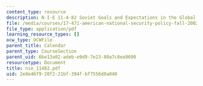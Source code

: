 ```yaml
---
content_type: resource
description: N-I-E 11-4-82 Soviet Goals and Expectations in the Global Power Arena
file: /media/courses/17-471-american-national-security-policy-fall-2002/2e8e46f920f221bf394fbf7556d0a040_nie_11482.pdf
file_type: application/pdf
learning_resource_types: []
ocw_type: OCWFile
parent_title: Calendar
parent_type: CourseSection
parent_uid: 6be13a02-adeb-e9d9-7e23-80a7c8ea9690
resourcetype: Document
title: nie_11482.pdf
uid: 2e8e46f9-20f2-21bf-394f-bf7556d0a040
---
```


